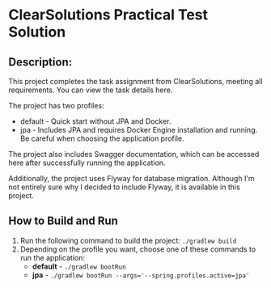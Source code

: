 # ClearSolutions Practical Test Solution

## Description:

This project completes the task assignment from ClearSolutions, meeting all requirements. You can view the task details here.

The project has two profiles:

* default - Quick start without JPA and Docker.
* jpa - Includes JPA and requires Docker Engine installation and running. Be careful when choosing the application profile.

The project also includes Swagger documentation, which can be accessed here after successfully running the application.

Additionally, the project uses Flyway for database migration. Although I'm not entirely sure why I decided to include Flyway, it is available in this project.

## How to Build and Run

1. Run the following command to build the project:
   `./gradlew build`
2. Depending on the profile you want, choose one of these commands to run the application:
   * **default** - `./gradlew bootRun`
   * **jpa** - `./gradlew bootRun --args='--spring.profiles.active=jpa'`